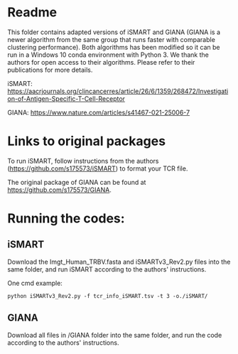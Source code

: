 # Readme
This folder contains adapted versions of iSMART and GIANA (GIANA is a newer algorithm from the same group that runs faster with comparable clustering performance). Both algorithms has been modified so it can be run in a Windows 10 conda environment with Python 3. We thank the authors for open access to their algorithms. Please refer to their publications for more details.

iSMART: https://aacrjournals.org/clincancerres/article/26/6/1359/268472/Investigation-of-Antigen-Specific-T-Cell-Receptor

GIANA: https://www.nature.com/articles/s41467-021-25006-7

# Links to original packages
To run iSMART, follow instructions from the authors (https://github.com/s175573/iSMART) to format your TCR file. 

The original package of GIANA can be found at https://github.com/s175573/GIANA.

# Running the codes:
## iSMART
Download the Imgt_Human_TRBV.fasta and iSMARTv3_Rev2.py files into the same folder, and run iSMART according to the authors' instructions.

One cmd example: 
```
python iSMARTv3_Rev2.py -f tcr_info_iSMART.tsv -t 3 -o./iSMART/
```
## GIANA
Download all files in /GIANA folder into the same folder, and run the code according to the authors' instructions.
